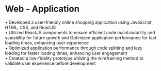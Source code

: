 # Web - Application
•	Developed a user-friendly online shopping application using JavaScript, HTML, CSS, and ReactJS <br>
•	Utilized ReactJS components to ensure efficient code maintainability and scalability for future growth and Optimized application performance for fast loading times, enhancing user experience <br>
•	Optimized application performance through code splitting and lazy loading for faster loading times, enhancing user engagement <br>
•	Created a low-fidelity prototype utilizing the wireframing method to validate user experience before development

